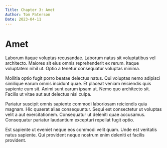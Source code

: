 ```yaml
---
Title: Chapter 3: Amet
Author: Tom Paterson
Date: 2023-04-11
--- 
```

# Amet
Laborum itaque voluptas recusandae. Laborum natus sit voluptatibus vel architecto. Maiores sit eius omnis reprehenderit ex rerum. Itaque voluptatem nihil ut. Optio a tenetur consequatur voluptas minima.

Mollitia optio fugit porro beatae delectus natus. Qui voluptas nemo adipisci similique earum omnis incidunt quae. Et placeat veniam reiciendis quis sapiente eum sit. Animi sunt earum ipsam ut. Nemo quo architecto sit. Facilis ut vitae aut aut delectus nisi culpa.

Pariatur suscipit omnis sapiente commodi laboriosam reiciendis quia magnam. Hic quaerat alias consequuntur. Sequi est consectetur ut voluptas velit a aut exercitationem. Consequatur ut deleniti quae accusamus. Consequatur pariatur laudantium excepturi repellat fugit optio.

Est sapiente ut eveniet neque eos commodi velit quam. Unde est veritatis natus sapiente. Qui provident neque nostrum enim deleniti et facilis provident.
